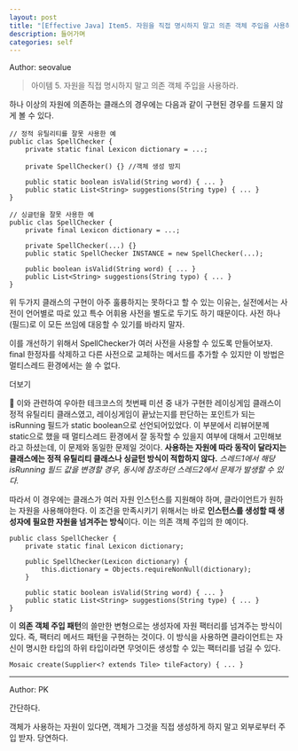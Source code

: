 ```yaml
---
layout: post
title: "[Effective Java] Item5. 자원을 직접 명시하지 말고 의존 객체 주입을 사용하라"
description: 들어가며
categories: self
---
```


Author: seovalue

> 아이템 5. 자원을 직접 명시하지 말고 의존 객체 주입을 사용하라.

하나 이상의 자원에 의존하는 클래스의 경우에는 다음과 같이 구현된 경우를 드물지 않게 볼 수 있다.

```
// 정적 유틸리티를 잘못 사용한 예
public clas SpellChecker {
    private static final Lexicon dictionary = ...;
    
    private SpellChecker() {} //객체 생성 방지
    
    public static boolean isValid(String word) { ... }
    public static List<String> suggestions(String type) { ... }
}

// 싱글턴을 잘못 사용한 예
public clas SpellChecker {
    private final Lexicon dictionary = ...;
    
    private SpellChecker(...) {}
    public static SpellChecker INSTANCE = new SpellChecker(...);
    
    public boolean isValid(String word) { ... }
    public List<String> suggestions(String typo) { ... }
}
```

위 두가지 클래스의 구현이 아주 훌륭하지는 못하다고 할 수 있는 이유는, 실전에서는 사전이 언어별로 따로 있고 특수 어휘용 사전을 별도로 두기도 하기 때문이다. 사전 하나(필드)로 이 모든 쓰임에 대응할 수 있기를 바라지 말자.

이를 개선하기 위해서 SpellChecker가 여러 사전을 사용할 수 있도록 만들어보자. final 한정자를 삭제하고 다른 사전으로 교체하는 메서드를 추가할 수 있지만 이 방법은 멀티스레드 환경에서는 쓸 수 없다.

더보기

🤔 이와 관련하여 우아한 테크코스의 첫번째 미션 중 내가 구현한 레이싱게임 클래스이 정적 유틸리티 클래스였고, 레이싱게임이 끝났는지를 판단하는 포인트가 되는 isRunning 필드가 static boolean으로 선언되어있었다. 이 부분에서 리뷰어분께 static으로 했을 때 멀티스레드 환경에서 잘 동작할 수 있을지 여부에 대해서 고민해보라고 하셨는데, 이 문제와 동일한 문제일 것이다. **사용하는 자원에 따라 동작이 달라지는 클래스에는 정적 유틸리티 클래스나 싱글턴 방식이 적합하지 않다.** _스레드1에서 해당 isRunning 필드 값을 변경할 경우, 동시에 참조하던 스레드2에서 문제가 발생할 수 있다._

따라서 이 경우에는 클래스가 여러 자원 인스턴스를 지원해야 하며, 클라이언트가 원하는 자원을 사용해야한다. 이 조건을 만족시키기 위해서는 바로 **인스턴스를 생성할 때 생성자에 필요한 자원을 넘겨주는 방식**이다. 이는 의존 객체 주입의 한 예이다.

```
public class SpellChecker {
    private static final Lexicon dictionary;
    
    public SpellChecker(Lexicon dictionary) {
        this.dictionary = Objects.requireNonNull(dictionary);
    }
    
    public static boolean isValid(String word) { ... }
    public static List<String> suggestions(String type) { ... }
}
```

이 **의존 객체 주입 패턴**의 쓸만한 변형으로는 생성자에 자원 팩터리를 넘겨주는 방식이 있다. 즉, 팩터리 메서드 패턴을 구현하는 것이다. 이 방식을 사용하면 클라이언트는 자신이 명시한 타입의 하위 타입이라면 무엇이든 생성할 수 있는 팩터리를 넘길 수 있다.

```
Mosaic create(Supplier<? extends Tile> tileFactory) { ... }
```

-----

Author: PK

간단하다.

객체가 사용하는 자원이 있다면, 객체가 그것을 직접 생성하게 하지 말고 외부로부터 주입 받자. 당연하다.

